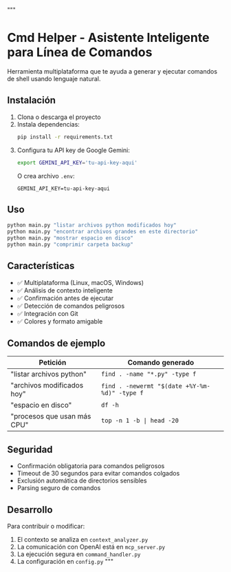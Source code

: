 """
# Cmd Helper - Asistente Inteligente para Línea de Comandos

Herramienta multiplataforma que te ayuda a generar y ejecutar comandos de shell usando lenguaje natural.

## Instalación

1. Clona o descarga el proyecto
2. Instala dependencias:
   ```bash
   pip install -r requirements.txt
   ```
3. Configura tu API key de Google Gemini:
   ```bash
   export GEMINI_API_KEY='tu-api-key-aqui'
   ```
   O crea archivo `.env`:
   ```
   GEMINI_API_KEY=tu-api-key-aqui
   ```

## Uso

```bash
python main.py "listar archivos python modificados hoy"
python main.py "encontrar archivos grandes en este directorio"
python main.py "mostrar espacio en disco"
python main.py "comprimir carpeta backup"
```

## Características

- ✅ Multiplataforma (Linux, macOS, Windows)
- ✅ Análisis de contexto inteligente
- ✅ Confirmación antes de ejecutar
- ✅ Detección de comandos peligrosos
- ✅ Integración con Git
- ✅ Colores y formato amigable

## Comandos de ejemplo

| Petición | Comando generado |
|----------|------------------|
| "listar archivos python" | `find . -name "*.py" -type f` |
| "archivos modificados hoy" | `find . -newermt "$(date +%Y-%m-%d)" -type f` |
| "espacio en disco" | `df -h` |
| "procesos que usan más CPU" | `top -n 1 -b \| head -20` |

## Seguridad

- Confirmación obligatoria para comandos peligrosos
- Timeout de 30 segundos para evitar comandos colgados
- Exclusión automática de directorios sensibles
- Parsing seguro de comandos

## Desarrollo

Para contribuir o modificar:

1. El contexto se analiza en `context_analyzer.py`
2. La comunicación con OpenAI está en `mcp_server.py`
3. La ejecución segura en `command_handler.py`
4. La configuración en `config.py`
"""
